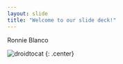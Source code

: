 ```yaml
---
layout: slide
title: "Welcome to our slide deck!"
---
```


Ronnie Blanco

![droidtocat](https://octodex.github.com/images/linktocat.jpg)
{: .center}

